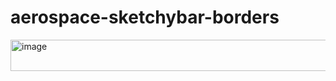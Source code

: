 # aerospace-sketchybar-borders

<img width="1473" height="50" alt="image" src="https://github.com/user-attachments/assets/ad2bada4-05a7-4dd2-858d-5e28eac60f99" />
